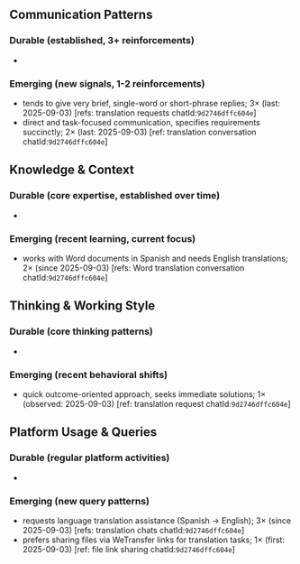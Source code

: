 ## Communication Patterns
### Durable (established, 3+ reinforcements)
- 

### Emerging (new signals, 1-2 reinforcements)
- tends to give very brief, single-word or short-phrase replies; 3× (last: 2025-09-03) [refs: translation requests chatId:`9d2746dffc604e`]
- direct and task-focused communication, specifies requirements succinctly; 2× (last: 2025-09-03) [ref: translation conversation chatId:`9d2746dffc604e`]

## Knowledge & Context
### Durable (core expertise, established over time)
- 

### Emerging (recent learning, current focus)
- works with Word documents in Spanish and needs English translations; 2× (since 2025-09-03) [refs: Word translation conversation chatId:`9d2746dffc604e`]

## Thinking & Working Style
### Durable (core thinking patterns)
- 

### Emerging (recent behavioral shifts)
- quick outcome-oriented approach, seeks immediate solutions; 1× (observed: 2025-09-03) [ref: translation request chatId:`9d2746dffc604e`]

## Platform Usage & Queries
### Durable (regular platform activities)
- 

### Emerging (new query patterns)
- requests language translation assistance (Spanish → English); 3× (since 2025-09-03) [refs: translation chats chatId:`9d2746dffc604e`]
- prefers sharing files via WeTransfer links for translation tasks; 1× (first: 2025-09-03) [ref: file link sharing chatId:`9d2746dffc604e`]